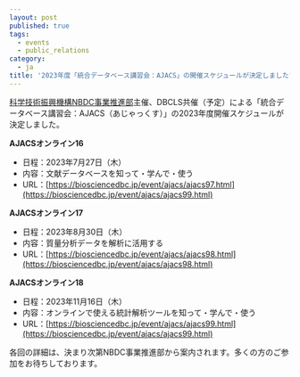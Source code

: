 ```yaml
---
layout: post
published: true
tags:
  - events
  - public_relations
category:
  - ja
title: '2023年度「統合データベース講習会：AJACS」の開催スケジュールが決定しました'
---
```

[科学技術振興機構NBDC事業推進部](https://biosciencedbc.jp/)主催、DBCLS共催（予定）による「統合データベース講習会：AJACS（あじゃっくす）」の2023年度開催スケジュールが決定しました。

**AJACSオンライン16**
  - 日程：2023年7月27日（木）
  - 内容：文献データベースを知って・学んで・使う
  - URL：[https://biosciencedbc.jp/event/ajacs/ajacs97.html](https://biosciencedbc.jp/event/ajacs/ajacs99.html)

**AJACSオンライン17**
  - 日程：2023年8月30日（木）
  - 内容：質量分析データを解析に活用する
  - URL：[https://biosciencedbc.jp/event/ajacs/ajacs98.html](https://biosciencedbc.jp/event/ajacs/ajacs98.html)

**AJACSオンライン18**
  - 日程：2023年11月16日（木）
  - 内容：オンラインで使える統計解析ツールを知って・学んで・使う
  - URL：[https://biosciencedbc.jp/event/ajacs/ajacs99.html](https://biosciencedbc.jp/event/ajacs/ajacs99.html)


各回の詳細は、決まり次第NBDC事業推進部から案内されます。多くの方のご参加をお待ちしております。
